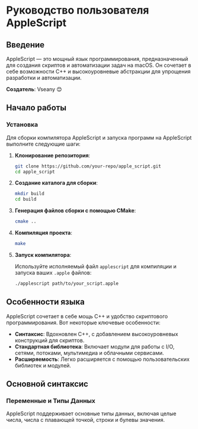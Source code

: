 # Руководство пользователя AppleScript

## Введение

AppleScript — это мощный язык программирования, предназначенный для создания скриптов и автоматизации задач на macOS. Он сочетает в себе возможности C++ и высокоуровневые абстракции для упрощения разработки и автоматизации.

**Создатель**: Vseany 😊

## Начало работы

### Установка

Для сборки компилятора AppleScript и запуска программ на AppleScript выполните следующие шаги:

1. **Клонирование репозитория**:

    ```bash
    git clone https://github.com/your-repo/apple_script.git
    cd apple_script
    ```

2. **Создание каталога для сборки**:

    ```bash
    mkdir build
    cd build
    ```

3. **Генерация файлов сборки с помощью CMake**:

    ```bash
    cmake ..
    ```

4. **Компиляция проекта**:

    ```bash
    make
    ```

5. **Запуск компилятора**:

    Используйте исполняемый файл `applescript` для компиляции и запуска ваших `.apple` файлов:

    ```bash
    ./applescript path/to/your_script.apple
    ```

## Особенности языка

AppleScript сочетает в себе мощь C++ и удобство скриптового программирования. Вот некоторые ключевые особенности:

- **Синтаксис**: Вдохновлен C++, с добавлением высокоуровневых конструкций для скриптов.
- **Стандартная библиотека**: Включает модули для работы с I/O, сетями, потоками, мультимедиа и облачными сервисами.
- **Расширяемость**: Легко расширяется с помощью пользовательских библиотек и модулей.

## Основной синтаксис

### Переменные и Типы Данных

AppleScript поддерживает основные типы данных, включая целые числа, числа с плавающей точкой, строки и булевы значения.

